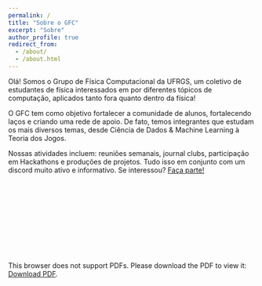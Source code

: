 ```yaml
---
permalink: /
title: "Sobre o GFC"
excerpt: "Sobre"
author_profile: true
redirect_from: 
  - /about/
  - /about.html
---
```



Olá! Somos o Grupo de Física Computacional da UFRGS, um coletivo de estudantes de física interessados em por diferentes tópicos de computação, aplicados tanto fora quanto dentro da física!

O GFC tem como objetivo fortalecer a comunidade de alunos, fortalecendo laços e criando uma rede de apoio. De fato, temos integrantes que estudam os mais diversos temas, desde Ciência de Dados & Machine Learning à Teoria dos Jogos.

Nossas atividades incluem: reuniões semanais, journal clubs, participação em Hackathons e produções de projetos. Tudo isso em conjunto com um discord muito ativo e informativo.
Se interessou? [Faça parte!](https://discord.gg/XPC44KuvQY)

<object data="https://gfc-fiscomp.github.io/files/Intro.pdf" type="application/pdf" width="700px" height="700px">
    <embed src="https://gfc-fiscomp.github.io/files/Intro.pdf">
        <p>This browser does not support PDFs. Please download the PDF to view it: <a href="https://gfc-fiscomp.github.io/files/Intro.pdf">Download PDF</a>.</p>
    </embed>
</object>
